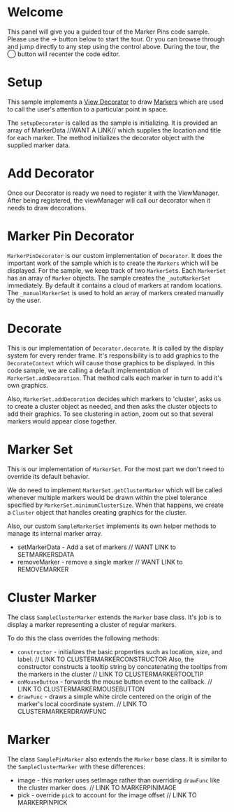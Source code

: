 # Welcome

This panel will give you a guided tour of the Marker Pins code sample.  Please use the &#x02192; button below to start the tour.  Or you can browse through and jump directly to any step using the control above.  During the tour, the &#x025ef;  button will recenter the code editor.

[_metadata_:annotation]:- "SETUPDECORATOR"

# Setup

This sample implements a [View Decorator](https://www.itwinjs.org/learning/frontend/viewdecorations/) to draw [Markers](https://www.itwinjs.org/learning/frontend/markers/) which are used to call the user's attention to a particular point in space.

The `setupDecorator` is called as the sample is initializing.  It is provided an array of MarkerData //WANT A LINK// which supplies the location and title for each marker.  The method initializes the decorator object with the supplied marker data.

[_metadata_:annotation]:- "SETUPDECORATOR"

# Add Decorator

Once our Decorator is ready we need to register it with the ViewManager.  After being registered, the viewManager will call our decorator when it needs to draw decorations.

[_metadata_:annotation]:- "ENABLEDECORATIONS"

# Marker Pin Decorator

`MarkerPinDecorator` is our custom implementation of `Decorator`.  It does the important work of the sample which is to create the `Markers` which will be displayed.  For the sample, we keep track of two `MarkerSet`s.  Each `MarkerSet` has an array of `Marker` objects.  The sample creates the `_autoMarkerSet` immediately.  By default it contains a cloud of markers at random locations.  The `_manualMarkerSet` is used to hold an array of markers created manually by the user.

[_metadata_:annotation]:- "MARKERPINDECORATOR"

# Decorate

This is our implementation of `Decorator.decorate`.  It is called by the display system for every render frame.  It's responsibility is to add graphics to the `DecorateContext` which will cause those graphics to be displayed.  In this code sample, we are calling a default implementation of `MarkerSet.addDecoration`.  That method calls each marker in turn to add it's own graphics.

Also, `MarkerSet.addDecoration` decides which markers to 'cluster', asks us to create a cluster object as needed, and then asks the cluster objects to add their graphics.  To see clustering in action, zoom out so that several markers would appear close together.

[_metadata_:annotation]:- "DECORATE"

# Marker Set

This is our implementation of `MarkerSet`.  For the most part we don't need to override its default behavior.

We do need to implement `MarkerSet.getClusterMarker` which will be called whenever multiple markers would be drawn within the pixel tolerance specified by `MarkerSet.minimumClusterSize`.  When that happens, we create a `Cluster` object that handles creating graphics for the cluster.

Also, our custom `SampleMarkerSet` implements its own helper methods to manage its internal marker array.

- setMarkerData - Add a set of markers  // WANT LINK to SETMARKERSDATA
- removeMarker - remove a single marker // WANT LINK to REMOVEMARKER

[_metadata_:annotation]:- "SAMPLEMARKERSET"

# Cluster Marker

The class `SampleClusterMarker` extends the `Marker` base class.  It's job is to display a marker representing a cluster of regular markers.

To do this the class overrides the following methods:

- `constructor` - initializes the basic properties such as location, size, and label. // LINK TO CLUSTERMARKERCONSTRUCTOR  Also, the constructor constructs a tooltip string by concatenating the tooltips from the markers in the cluster // LINK TO CLUSTERMARKERTOOLTIP
- `onMouseButton` - forwards the mouse button event to the callback.  // LINK TO CLUSTERMARKERMOUSEBUTTON
- `drawFunc` - draws a simple white circle centered on the origin of the marker's local coordinate system.  // LINK TO CLUSTERMARKERDRAWFUNC

[_metadata_:annotation]:- "SAMPLECLUSTERMARKER"

# Marker

The class `SamplePinMarker` also extends the `Marker` base class.  It is similar to the `SampleClusterMarker` with these differences:

- image - this marker uses setImage rather than overriding `drawFunc` like the cluster marker does.  // LINK TO MARKERPINIMAGE
- pick - override `pick` to account for the image offset // LINK TO MARKERPINPICK

[_metadata_:annotation]:- "SAMPLEPINMARKER"
